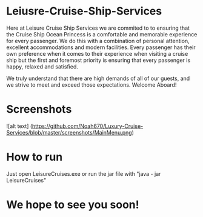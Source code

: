 # Leiusre-Cruise-Ship-Services

Here at Leisure Cruise Ship Services we are commited to to ensuring that the Cruise Ship Ocean Princess is a comfortable and memorable experience for every passenger. We do this with a combination of personal attention, excellent accommodations and modern facilities. Every passenger has their own preference when it comes to their experience when visiting a cruise ship but the first and foremost priority is ensuring that every passenger is happy, relaxed and satisfied.

We truly understand that there are high demands of all of our guests, and we strive to meet and exceed those expectations.
Welcome Aboard!

# Screenshots

![alt text] (https://github.com/Noah670/Luxury-Cruise-Services/blob/master/screenshots/MainMenu.png)


# How to run
Just open LeisureCruises.exe 
or run the jar file with "java - jar LeisureCruises"



# We hope to see you soon!
